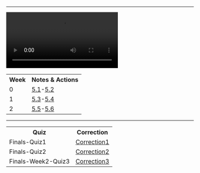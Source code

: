 ___

<div id="video_wrapper">
  <video autoplay loop>
    <source src="https://drive.google.com/uc?export=view&id=18m1-WZ8y18p8BpGyCfZWXvNKYj7Fr0IX" type="video/mp4">
  </video>
</div>

<table id="testPrep">
   <tr>
   <th>Week</th>
   <th>Notes & Actions</th>
   </tr>

  <tr>
   <td>0</td>
   <td><a href="collegeboard/5.1">5.1</a>-<a href="collegeboard/5.2">5.2</a></td>
  </tr>  
  
  <tr>
   <td>1</td>
   <td><a href="collegeboard/5.3">5.3</a>-<a href="collegeboard/5.4">5.4</a></td>
  </tr> 
  
  <tr>
   <td>2</td>
   <td><a href="collegeboard/5.5">5.5</a>-<a href="collegeboard/5.6">5.6</a></td>
  </tr> 
 </table>

---

<table id="corrections">
   <tr>
   <th>Quiz</th>
   <th>Correction</th>
   </tr>

  <tr>
   <td>Finals-Quiz1</td>
   <td><a href="https://github.com/LindaLiu1202/lindaliu/wiki/Finals-Quiz1-Corrections">Correction1</a></td>
  </tr>  
  
   <tr>
   <td>Finals-Quiz2</td>
   <td><a href="https://github.com/LindaLiu1202/lindaliu/wiki/Finals-Quiz2-Corrections">Correction2</a></td>
  </tr> 
  
   <tr>
   <td>Finals-Week2-Quiz3</td>
   <td><a href="https://github.com/LindaLiu1202/lindaliu/wiki/Finals-Week2-Quiz3-Corrections">Correction3</a></td>
  </tr> 
 </table>
